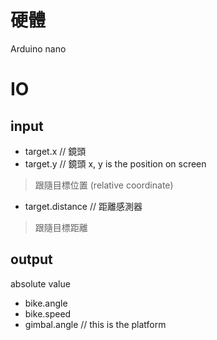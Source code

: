
# 硬體
Arduino nano
# IO
## input
- target.x      // 鏡頭
- target.y      // 鏡頭
x, y is the position on screen
> 跟隨目標位置 (relative coordinate)
- target.distance   // 距離感測器
> 跟隨目標距離
## output
absolute value
- bike.angle
- bike.speed
- gimbal.angle   // this is the platform